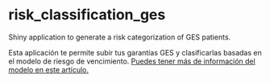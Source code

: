 # risk_classification_ges
Shiny application to generate a risk categorization of GES patients. 


Esta aplicación te permite subir tus garantías GES y clasificarlas basadas en el modelo de riesgo de vencimiento.
[Puedes tener más de información del modelo en este artículo.](http://opensaludlab.blogspot.com/2016/12/aplicacion-de-metodologia-lean-en-la.html)
